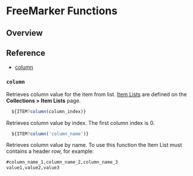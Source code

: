 # FreeMarker Functions

## Overview

## Reference

* [column](#column)

### `column`

Retrieves column value for the item from list. [Item Lists](collections.md#item-lists) are defined on the **Collections > Item Lists** page.

```javascript
  ${ITEM?column(column_index)}
```

Retrieves column value by index. The first column index is 0.

```javascript
  ${ITEM?column('column_name')}
```

Retrieves column value by name. To use this function the Item List must contains a header row, for example:

```txt
#column_name_1,column_name_2,column_name_3
value1,value2,value3
```
